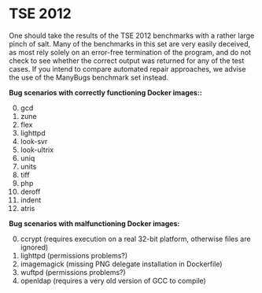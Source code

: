 TSE 2012
========

One should take the results of the TSE 2012 benchmarks with a rather large
pinch of salt. Many of the benchmarks in this set are very easily deceived, as
most rely solely on an error-free termination of the program, and do not check
to see whether the correct output was returned for any of the test cases. If
you intend to compare automated repair approaches, we advise the use of the
ManyBugs benchmark set instead.

**Bug scenarios with correctly functioning Docker images::**

0. gcd
0. zune
0. flex
0. lighttpd
0. look-svr
0. look-ultrix
0. uniq
0. units
0. tiff
0. php
0. deroff
0. indent
0. atris

**Bug scenarios with malfunctioning Docker images:**

0. ccrypt (requires execution on a real 32-bit platform, otherwise files are ignored)
0. lighttpd (permissions problems?)
0. imagemagick (missing PNG delegate installation in Dockerfile)
0. wuftpd (permissions problems?)
0. openldap (requires a very old version of GCC to compile)
